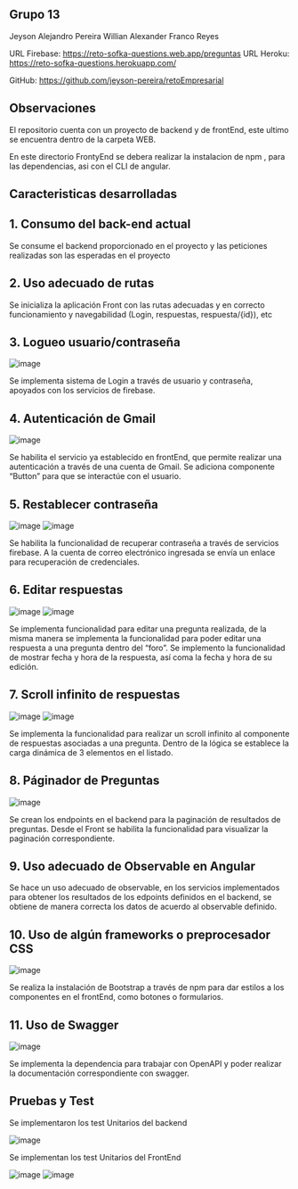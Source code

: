 ## Grupo 13

Jeyson Alejandro Pereira
Willian Alexander Franco Reyes

URL Firebase: https://reto-sofka-questions.web.app/preguntas
URL Heroku: https://reto-sofka-questions.herokuapp.com/

GitHub: https://github.com/jeyson-pereira/retoEmpresarial

## Observaciones

El repositorio cuenta con un proyecto de backend y de frontEnd, este ultimo se encuentra dentro de la carpeta WEB.

En este directorio FrontyEnd se debera realizar la instalacion de npm , para las dependencias, asi con el CLI de angular.

## Caracteristicas desarrolladas

## 1. Consumo del back-end actual

Se consume el backend proporcionado en el proyecto y las peticiones realizadas son las esperadas en el proyecto

## 2. Uso adecuado de rutas

Se inicializa la aplicación Front con las rutas adecuadas y en correcto funcionamiento y navegabilidad (Login, respuestas, respuesta/{id}), etc

## 3. Logueo usuario/contraseña

![image](https://user-images.githubusercontent.com/61658807/173242539-301163f2-e29f-4314-8d26-1db0dbf53531.png)

 
Se implementa sistema de Login a través de usuario y contraseña, apoyados con los servicios de firebase.

## 4. Autenticación de Gmail

![image](https://user-images.githubusercontent.com/61658807/173242576-4059a1c8-65a9-40b7-8015-723945b03378.png)

	 
Se habilita el servicio ya establecido en frontEnd, que permite realizar una autenticación a través de una cuenta de Gmail. Se adiciona componente “Button” para que se interactúe con el usuario.

## 5. Restablecer contraseña
	
 ![image](https://user-images.githubusercontent.com/61658807/173242585-07511c7b-e088-44f7-b7c2-34b111ecf16f.png)
![image](https://user-images.githubusercontent.com/61658807/173242607-142115ab-d67d-4e64-9034-2c558f19d3a5.png)

Se habilita la funcionalidad de recuperar contraseña a través de servicios firebase. A la cuenta de correo electrónico ingresada se envía un enlace para recuperación de credenciales.

## 6. Editar respuestas
 
 ![image](https://user-images.githubusercontent.com/61658807/173242615-0e84f6a3-be29-4f6f-a26d-4d28a4849dab.png)
![image](https://user-images.githubusercontent.com/61658807/173242625-73a825e7-26a0-49f8-898d-75172926e89c.png)
 
Se implementa funcionalidad para editar una pregunta realizada, de la misma manera se implementa la funcionalidad para poder editar una respuesta a una pregunta dentro del “foro”. Se implemento la funcionalidad de mostrar fecha y hora de la respuesta, así coma la fecha y hora de su edición.

## 7. Scroll infinito de respuestas
	 
![image](https://user-images.githubusercontent.com/61658807/173242636-eaa0d5a7-0834-477f-9ae8-9c336ce335c1.png)
![image](https://user-images.githubusercontent.com/61658807/173242641-f097b4bc-2c59-4133-aefc-18c0d3f2716a.png)

 
Se implementa la funcionalidad para realizar un scroll infinito al componente de respuestas asociadas a una pregunta. Dentro de la lógica se establece la carga dinámica de 3 elementos en el listado.

## 8. Páginador de Preguntas
	
 ![image](https://user-images.githubusercontent.com/61658807/173242649-9dbafc78-0f5a-4a12-9a35-4ace9e8d0f55.png)

Se crean los endpoints en el backend para la paginación de resultados de preguntas. Desde el Front se habilita la funcionalidad para visualizar la paginación correspondiente.

## 9. Uso adecuado de Observable en Angular

Se hace un uso adecuado de observable, en los servicios implementados para obtener los resultados de los edpoints definidos en el backend, se obtiene de manera correcta los datos de acuerdo al observable definido.
	
## 10. Uso de algún frameworks o preprocesador CSS

![image](https://user-images.githubusercontent.com/61658807/173242665-f1b7cd7d-b549-4769-b451-054311433478.png)

	 
Se realiza la instalación de Bootstrap a través de npm para dar estilos a los componentes en el frontEnd, como botones o formularios.

## 11. Uso de Swagger

 ![image](https://user-images.githubusercontent.com/61658807/173242676-5ca2dfd5-bd81-4378-bda1-8270e0e07056.png)


Se implementa la dependencia para trabajar con OpenAPI y poder realizar la documentación correspondiente con swagger.

## Pruebas y Test

Se implementaron los test Unitarios del backend

 ![image](https://user-images.githubusercontent.com/61658807/173242680-2648905c-2a58-45b5-80af-becf9f6fba75.png)

Se implementan los test Unitarios del FrontEnd

![image](https://user-images.githubusercontent.com/61658807/173242693-99424c3b-5355-46b3-9023-bf6c90f72adb.png)
![image](https://user-images.githubusercontent.com/61658807/173242703-9dc7fdab-4f7b-4dbe-b02c-a80215bb0330.png)


 



